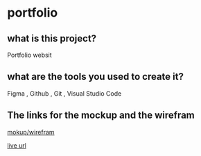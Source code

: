# portfolio
## what is this project? 
Portfolio websit 
## what are the tools you used to create it?
Figma , Github , Git , Visual Studio Code  
## The links for the mockup and the wirefram
[mokup/wirefram](https://www.figma.com/file/gM8Hx4NTxFTHgYQVLQzyLo/Portfolio-wesam?node-id=2%3A344&t=BZFYbMcZEdMsopde-0)  

[live url ](https://wesam-ahmad.github.io/portfolio/)
